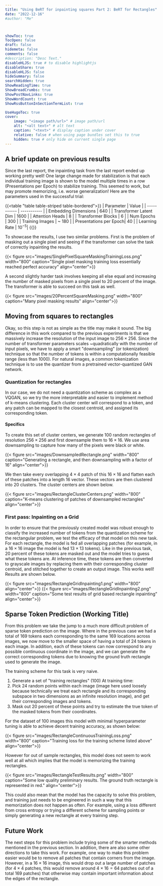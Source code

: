 ```yaml
---
title: "Using BeRT for inpainting squares Part 2: BeRT for Rectangles"
date: "2022-12-16"
#author: "Me"



showToc: true
TocOpen: false
draft: false
hidemeta: false
comments: false
#description: "Desc Text."
disableHLJS: true # to disable highlightjs
disableShare: true
disableHLJS: false
hideSummary: false
searchHidden: true
ShowReadingTime: true
ShowBreadCrumbs: true
ShowPostNavLinks: true
ShowWordCount: true
ShowRssButtonInSectionTermList: true

UseHugoToc: true
cover:
    image: "<image path/url>" # image path/url
    alt: "<alt text>" # alt text
    caption: "<text>" # display caption under cover
    relative: false # when using page bundles set this to true
    hidden: true # only hide on current single page
---
```



## A brief update on previous results

Since the last report, the inpainting task from the last report ended up working pretty well! One large change made for stabilization is that each individual training image is shown to the model multiple times in a row (Presentations per Epoch) to stabilize training. This seemed to work, but may promote memorizing, i.e. worse generalization! Here are the parameters used in the successful trial:


{{<table "table table-striped table-bordered">}}
| Parameter      | Value |
| ----------- | ----------- |
| Embedding Dimensions | $640$   |
| Transformer Latent Dim | $1600$  |
| Attention Heads | $8$ | 
| Transformer Blocks | $6$ |
| Num Epochs | $300$ | 
| Training Images | ~ $180$ |
| Presentations per Epoch| $40$ |
| Learning Rate | $10^{-5}$| 
{{</table>}}

To showcase the results, I use two similar problems. First is the problem of masking out a single pixel and seeing if the transformer can solve the task of correctly inpainting the results.

{{< figure src="images/SinglePixelSquareMaskingTrainingLoss.png" width="800" caption="Single pixel masking training loss essentially reached perfect accuracy" align="center">}}

A second slightly harder task involves keeping all else equal and increasing the number of masked pixels from a single pixel to 20 percent of the image. The transformer is able to succeed on this task as well. 

{{< figure src="images/20PercentSquareMasking.png" width="800" caption="Many pixel masking results" align="center">}}


## Moving from squares to rectangles

Okay, so this step is not as simple as the title may make it sound. The big difference in this work compared to the previous experiments is that we massively increase the resolution of the input image to $256 \times 256$. Since the number of transformer parameters scales ~quadratically with the number of input pixels, we have to apply a smart "downsampling" (or tokenization) technique so that the number of tokens is within a computationally feasible range (less than 1000). For natural images, a common tokenization technique is to use the quantizer from a pretrained vector-quantized GAN network. 

### Quantization for rectangles

In our case, we do not need a quantization scheme as complex as a VQGAN, so we try the more interpretable and easier to implement method of k-means clustering. Each cluster center will correspond to a token, and any patch can be mapped to the closest centroid, and assigned its corresponding token. 

#### Specifics
To create this set of cluster centers, we generate 100 random rectangles of resolution $256 \times 256$ and first downsample them to $16 \times 16$. We use area downsampling to capture how many of the pixels were black or white.

{{< figure src="images/DownsampledRectangle.png" width="800" caption="Generating a rectangle, and then downsampling with a factor of 16" align="center">}}

We then take every overlapping $4\times4$ patch of this $16\times16$ and flatten each of these patches into a length $16$ vector. These vectors are then clustered into 20 clusters. The cluster centers are shown below.

{{< figure src="images/RectangleClusterCenters.png" width="800" caption="K-means clustering of patches of downsampled rectangles" align="center">}}


### First pass: Inpainting on a Grid

In order to ensure that the previously created model was robust enough to classify the increased number of tokens from the quantization scheme for the rectangular problem, we test the efficacy of that model on this new task. For each rectangle, the model is fed all overlapping patches (for example, in a $16\times16$ image the model is fed $13\times13$ tokens). Like in the previous task, 20 percent of these tokens are masked out and the model tries to guess what these tokens are. At inference time, these tokens are then converted to grayscale images by replacing them with their corresponding cluster centroid, and stitched together to create an output image. This works well! Results are shown below.

{{< figure src="images/RectangleGridInpainting1.png" width="800" align="center">}}
{{< figure src="images/RectangleGridInpainting2.png" width="800" caption="Some test results of grid based rectangle inpainting" align="center">}}

## Sparse Token Prediction (Working Title)

From this problem we take the jump to a much more difficult problem of sparse token prediction on the image. Where in the previous case we had a total of $169$ tokens each corresponding to the same $169$ locations across images, we now move to the smaller space of having a total of $24$ tokens in each image. In addition, each of these tokens can now correspond to any possible continuous coordinate in the image, and we can generate the correct corresponding tokens due to knowing the ground truth rectangle used to generate the image. 

The training scheme for this task is very naive.
1. Generate a set of "training rectangles" (100)
At training time:
2. Pick 24 random points within each image (image here used loosely because technically we treat each rectangle and its corresponding subspace in two dimensions as an infinite resolution image), and get their corresponding images and tokens. 
3. Mask out 20 percent of these points and try to estimate the true token of the masked tokens from their coordinates.

For the dataset of 100 images this model with minimal hyperparameter tuning is able to achieve decent training accuracy, as shown below:

{{< figure src="images/RectangleContinuousTrainingLoss.png" width="800" caption="Training loss for the training scheme listed above" align="center">}}

However for out of sample rectangles, this model does not seem to work well at all which implies that the model is memorizing the training rectangles. 

{{< figure src="images/RectangleTestResults.png" width="800" caption="Some low quality preliminary results. The ground truth rectangle is represented in red." align="center">}}

This could also mean that the model has the capacity to solve this problem, and training just needs to be engineered in such a way that this memorization does not happen as often. For example, using a loss different from cross entropy or trying a different scheme for sampling points or simply generating a new rectangle at every training step.


## Future Work

The next steps for this problem include trying some of the smarter methods mentioned in the previous section. In addition, there are also some other directions to take this work. For example, one way to make this problem easier would be to remove all patches that contain corners from the image. However, in a $16\times16$ image, this would drop out a large number of patches (for $4\times4$ patches, this would remove around $4\times16 = 64$ patches out of a total $169$ patches) that otherwise may contain important information about the edges of the rectangle. 